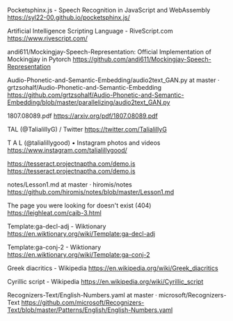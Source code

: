 Pocketsphinx.js - Speech Recognition in JavaScript and WebAssembly
https://syl22-00.github.io/pocketsphinx.js/

Artificial Intelligence Scripting Language - RiveScript.com
https://www.rivescript.com/

andi611/Mockingjay-Speech-Representation: Official Implementation of Mockingjay in Pytorch
https://github.com/andi611/Mockingjay-Speech-Representation

Audio-Phonetic-and-Semantic-Embedding/audio2text_GAN.py at master · grtzsohalf/Audio-Phonetic-and-Semantic-Embedding
https://github.com/grtzsohalf/Audio-Phonetic-and-Semantic-Embedding/blob/master/parallelizing/audio2text_GAN.py

1807.08089.pdf
https://arxiv.org/pdf/1807.08089.pdf

TAL (@TalialillyG) / Twitter
https://twitter.com/TalialillyG

T A L (@talialillygood) • Instagram photos and videos
https://www.instagram.com/talialillygood/

https://tesseract.projectnaptha.com/demo.js
https://tesseract.projectnaptha.com/demo.js

notes/Lesson1.md at master · hiromis/notes
https://github.com/hiromis/notes/blob/master/Lesson1.md

The page you were looking for doesn't exist (404)
https://leighleat.com/caib-3.html

Template:ga-decl-adj - Wiktionary
https://en.wiktionary.org/wiki/Template:ga-decl-adj

Template:ga-conj-2 - Wiktionary
https://en.wiktionary.org/wiki/Template:ga-conj-2

Greek diacritics - Wikipedia
https://en.wikipedia.org/wiki/Greek_diacritics

Cyrillic script - Wikipedia
https://en.wikipedia.org/wiki/Cyrillic_script

Recognizers-Text/English-Numbers.yaml at master · microsoft/Recognizers-Text
https://github.com/microsoft/Recognizers-Text/blob/master/Patterns/English/English-Numbers.yaml

